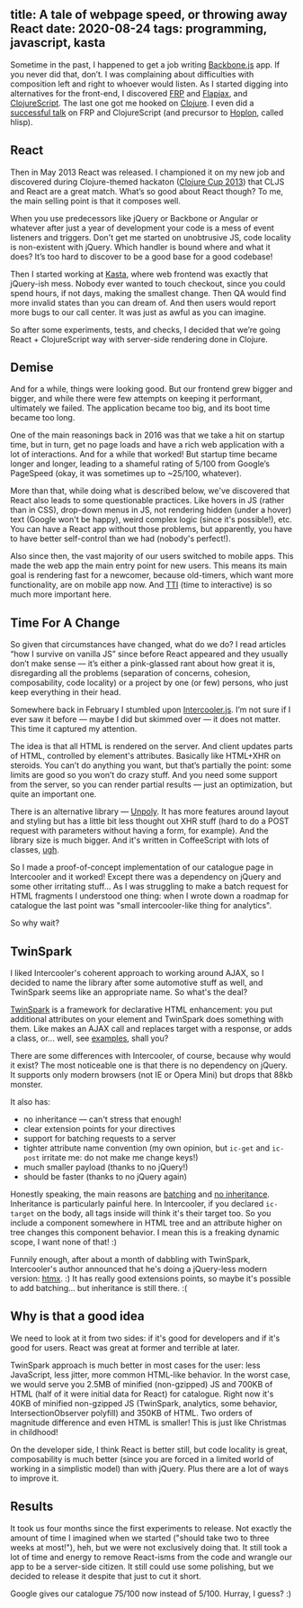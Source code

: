 title: A tale of webpage speed, or throwing away React
date: 2020-08-24
tags: programming, javascript, kasta
----

Sometime in the past, I happened to get a job writing [Backbone.js](https://backbonejs.org/) app. If you never did that, don’t. I was complaining about difficulties with composition left and right to whoever would listen. As I started digging into alternatives for the front-end, I discovered [FRP](https://en.wikipedia.org/wiki/Functional_reactive_programming) and [Flapjax](https://www.flapjax-lang.org/), and [ClojureScript](https://clojurescript.org/). The last one got me hooked on [Clojure](https://clojure.org/). I even did a [successful talk](https://fwdays.com/event/js-frameworks-day-2013/review/Functional-Reactive-Programming-&-ClojureScript) on FRP and ClojureScript (and precursor to [Hoplon](https://hoplon.io/), called hlisp).

## React

Then in May 2013 React was released. I championed it on my new job and discovered during Clojure-themed hackaton ([Clojure Cup 2013](https://solovyov.net/blog/2013/clojurecup/)) that CLJS and React are a great match. What’s so good about React though? To me, the main selling point is that it composes well. 

When you use predecessors like jQuery or Backbone or Angular or whatever after just a year of development your code is a mess of event listeners and triggers. Don't get me started on unobtrusive JS, code locality is non-existent with jQuery. Which handler is bound where and what it does? It’s too hard to discover to be a good base for a good codebase!

Then I started working at [Kasta](https://kasta.ua), where web frontend was exactly that jQuery-ish mess. Nobody ever wanted to touch checkout, since you could spend hours, if not days, making the smallest change. Then QA would find more invalid states than you can dream of. And then users would report more bugs to our call center. It was just as awful as you can imagine. 

So after some experiments, tests, and checks, I decided that we’re going React + ClojureScript way with server-side rendering done in Clojure. 

## Demise

And for a while, things were looking good. But our frontend grew bigger and bigger, and while there were few attempts on keeping it performant, ultimately we failed. The application became too big, and its boot time became too long.

One of the main reasonings back in 2016 was that we take a hit on startup time, but in turn, get no page loads and have a rich web application with a lot of interactions. And for a while that worked! But startup time became longer and longer, leading to a shameful rating of 5/100 from Google’s PageSpeed (okay, it was sometimes up to ~25/100, whatever).

More than that, while doing what is described below, we've discovered that React also leads to some questionable practices. Like hovers in JS (rather than in CSS), drop-down menus in JS, not rendering hidden (under a hover) text (Google won't be happy), weird complex logic (since it's possible!), etc. You can have a React app without those problems, but apparently, you have to have better self-control than we had (nobody's perfect!).

Also since then, the vast majority of our users switched to mobile apps. This made the web app the main entry point for new users. This means its main goal is rendering fast for a newcomer, because old-timers, which want more functionality, are on mobile app now. And [TTI](https://web.dev/tti/) (time to interactive) is so much more important here. 

## Time For A Change

So given that circumstances have changed, what do we do? I read articles “how I survive on vanilla JS” since before React appeared and they usually don’t make sense — it’s either a pink-glassed rant about how great it is, disregarding all the problems (separation of concerns, cohesion, composability, code locality) or a project by one (or few) persons, who just keep everything in their head. 

Somewhere back in February I stumbled upon [Intercooler.js](https://intercoolerjs.org/). I’m not sure if I ever saw it before — maybe I did but skimmed over — it does not matter. This time it captured my attention.

The idea is that all HTML is rendered on the server. And client updates parts of HTML, controlled by element's attributes. Basically like HTML+XHR on steroids. You can’t do anything you want, but that’s partially the point: some limits are good so you won’t do crazy stuff. And you need some support from the server, so you can render partial results — just an optimization, but quite an important one. 

There is an alternative library — [Unpoly](https://unpoly.com/). It has more features around layout and styling but has a little bit less thought out XHR stuff (hard to do a POST request with parameters without having a form, for example). And the library size is much bigger. And it's written in CoffeeScript with lots of classes, [ugh](https://solovyov.net/blog/2020/inheritance/).

So I made a proof-of-concept implementation of our catalogue page in Intercooler and it worked! Except there was a dependency on jQuery and some other irritating stuff... As I was struggling to make a batch request for HTML fragments I understood one thing: when I wrote down a roadmap for catalogue the last point was "small intercooler-like thing for analytics". 

So why wait?

## TwinSpark

I liked Intercooler's coherent approach to working around AJAX, so I decided to name the library after some automotive stuff as well, and TwinSpark seems like an appropriate name. So what's the deal?

[TwinSpark](https://github.com/kasta-ua/twinspark-js) is a framework for declarative HTML enhancement: you put additional attributes on your element and TwinSpark does something with them. Like makes an AJAX call and replaces target with a response, or adds a class, or... well, see [examples](https://kasta-ua.github.io/twinspark-js/), shall you?

There are some differences with Intercooler, of course, because why would it exist? The most noticeable one is that there is no dependency on jQuery. It supports only modern browsers (not IE or Opera Mini) but drops that 88kb monster. 

It also has:

- no inheritance — can't stress that enough!
- clear extension points for your directives
- support for batching requests to a server
- tighter attribute name convention (my own opinion, but `ic-get` and `ic-post` irritate me: do not make me change keys!)
- much smaller payload (thanks to no jQuery!)
- should be faster (thanks to no jQuery again)

Honestly speaking, the main reasons are [batching](https://kasta-ua.github.io/twinspark-js/#batch) and [no inheritance](https://solovyov.net/blog/2020/inheritance/). Inheritance is particularly painful here. In Intercooler, if you declared `ic-target` on the body, all tags inside will think it's their target too. So you include a component somewhere in HTML tree and an attribute higher on tree changes this component behavior. I mean this is a freaking dynamic scope, I want none of that! :)

Funnily enough, after about a month of dabbling with TwinSpark, Intercooler's author announced that he's doing a jQuery-less modern version: [htmx](https://htmx.org/). :) It has really good extensions points, so maybe it's possible to add batching... but inheritance is still there. :(

## Why is that a good idea

We need to look at it from two sides: if it's good for developers and if it's good for users. React was great at former and terrible at later. 

TwinSpark approach is much better in most cases for the user: less JavaScript, less jitter, more common HTML-like behavior. In the worst case, we would serve you 2.5MB of minified (non-gzipped) JS and 700KB of HTML (half of it were initial data for React) for catalogue. Right now it's 40KB of minified non-gzipped JS (TwinSpark, analytics, some behavior, IntersectionObserver polyfill) and 350KB of HTML. Two orders of magnitude difference and even HTML is smaller! This is just like Christmas in childhood!

On the developer side, I think React is better still, but code locality is great, composability is much better (since you are forced in a limited world of working in a simplistic model) than with jQuery. Plus there are a lot of ways to improve it. 

## Results

It took us four months since the first experiments to release. Not exactly the amount of time I imagined when we started ("should take two to three weeks at most!"), heh, but we were not exclusively doing that. It still took a lot of time and energy to remove React-isms from the code and wrangle our app to be a server-side citizen. It still could use some polishing, but we decided to release it despite that just to cut it short.

Google gives our catalogue 75/100 now instead of 5/100. Hurray, I guess? :)
